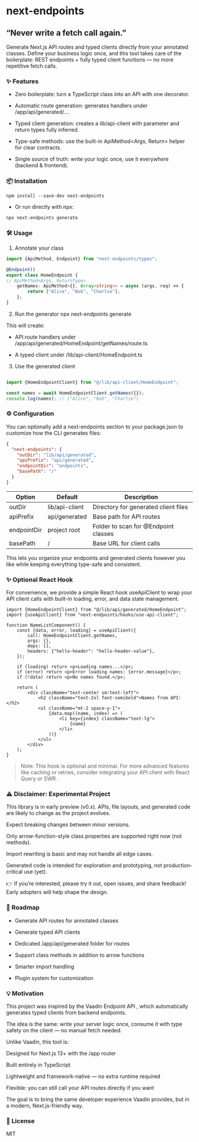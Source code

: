 # next-endpoints

## “Never write a fetch call again.”

Generate Next.js API routes and typed clients directly from your annotated classes. Define your business logic once, and
this tool takes care of the boilerplate: REST endpoints + fully typed client functions — no more repetitive fetch calls.

### ✨ Features

- Zero boilerplate: turn a TypeScript class into an API with one decorator.

- Automatic route generation: generates handlers under /app/api/generated/....

- Typed client generation: creates a lib/api-client with parameter and return types fully inferred.

- Type-safe methods: use the built-in ApiMethod<Args, Return> helper for clear contracts.

- Single source of truth: write your logic once, use it everywhere (backend & frontend).

### 📦 Installation

`npm install --save-dev next-endpoints`

- Or run directly with npx:

`npx next-endpoints generate`

### 🛠 Usage

1. Annotate your class

```typescript
import {ApiMethod, Endpoint} from "next-endpoints/types";

@Endpoint()
export class HomeEndpoint {
// ApiMethod<Args, ReturnType>
    getNames: ApiMethod<{}, Array<string>> = async (args, req) => {
        return ["Alice", "Bob", "Charlie"];
    };
}
```

2. Run the generator
   npx next-endpoints generate

This will create:

- API route handlers under /app/api/generated/HomeEndpoint/getNames/route.ts

- A typed client under /lib/api-client/HomeEndpoint.ts

3. Use the generated client

```typescript

import {HomeEndpointClient} from "@/lib/api-client/HomeEndpoint";

const names = await HomeEndpointClient.getNames({});
console.log(names); // ["Alice", "Bob", "Charlie"]
```

### ⚙️ Configuration

You can optionally add a next-endpoints section to your package.json to customize how the CLI generates files:

```json
{
  "next-endpoints": {
    "outDir": "lib/api/generated",
    "apiPrefix": "api/generated",
    "endpointDir": "endpoints",
    "basePath": "/"
  }
}
```

| Option       | 	Default        | 	Description                          |
|--------------|-----------------|---------------------------------------|
| outDir	      | lib/api-client  | 	Directory for generated client files |
| apiPrefix    | 	api/generated	 | Base path for API routes              |
| endpointDir	 | project root    | 	Folder to scan for @Endpoint classes |
| basePath     | /               | 	Base URL for client calls            |

This lets you organize your endpoints and generated clients however you like while keeping everything type-safe and
consistent.

### ✨ Optional React Hook

For convenience, we provide a simple React hook useApiClient to wrap your API client calls with built-in loading, error,
and data state management.

```tsx
import {HomeEndpointClient} from "@/lib/api/generated/HomeEndpoint";
import {useApiClient} from "next-endpoints/hooks/use-api-client";

function NameListComponent() {
    const {data, error, loading} = useApiClient({
        call: HomeEndpointClient.getNames,
        args: {},
        deps: [],
        headers: {"hello-header": "hello-header-value"},
    });

    if (loading) return <p>Loading names...</p>;
    if (error) return <p>Error loading names: {error.message}</p>;
    if (!data) return <p>No names found.</p>;

    return (
        <div className="text-center sm:text-left">
            <h2 className="text-2xl font-semibold">Names from API:</h2>
            <ul className="mt-2 space-y-1">
                {data.map((name, index) => (
                    <li key={index} className="text-lg">
                        {name}
                    </li>
                ))}
            </ul>
        </div>
    );
}
```

> Note: This hook is optional and minimal. For more advanced features like caching or retries, consider integrating your
> API client with React Query
> or SWR
> .

### ⚠️ Disclaimer: Experimental Project

This library is in early preview (v0.x).
APIs, file layouts, and generated code are likely to change as the project evolves.

Expect breaking changes between minor versions.

Only arrow-function-style class properties are supported right now (not methods).

Import rewriting is basic and may not handle all edge cases.

Generated code is intended for exploration and prototyping, not production-critical use (yet).

👉 If you’re interested, please try it out, open issues, and share feedback! Early adopters will help shape the design.

### 🧩 Roadmap

- Generate API routes for annotated classes

- Generate typed API clients

- Dedicated /app/api/generated folder for routes

- Support class methods in addition to arrow functions

- Smarter import handling

- Plugin system for customization

### 💡 Motivation

This project was inspired by the Vaadin Endpoint API
, which automatically generates typed clients from backend endpoints.

The idea is the same: write your server logic once, consume it with type safety on the client — no manual fetch needed.

Unlike Vaadin, this tool is:

Designed for Next.js 13+ with the /app router

Built entirely in TypeScript

Lightweight and framework-native — no extra runtime required

Flexible: you can still call your API routes directly if you want

The goal is to bring the same developer experience Vaadin provides, but in a modern, Next.js-friendly way.

### 📜 License

MIT
